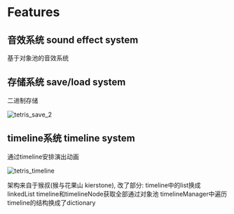 # Features
## 音效系统 sound effect system
基于对象池的音效系统

## 存储系统 save/load system
二进制存储

![tetris_save_2](https://github.com/user-attachments/assets/41f768cd-da4e-4f97-8ec6-6f2bbc27b065)


## timeline系统 timeline system
通过timeline安排演出动画

![tetris_timeline](https://github.com/user-attachments/assets/928fb3ee-afbf-4fed-9b28-540cb0b6ec72)

架构来自于猴叔(猴与花果山 kierstone), 改了部分: 
timeline中的list换成linkedList
timeline和timelineNode获取全部通过对象池
timelineManager中遍历timeline的结构换成了dictionary
